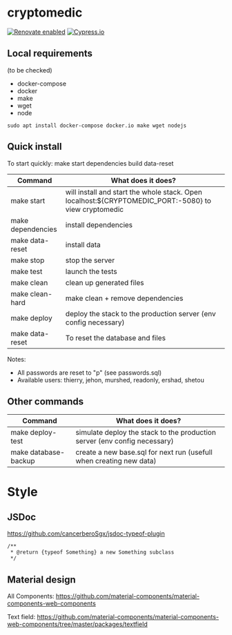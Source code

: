 # cryptomedic

[![Renovate enabled](https://img.shields.io/badge/renovate-enabled-brightgreen.svg)](https://renovatebot.com/)
[![Cypress.io](https://img.shields.io/badge/tested%20with-Cypress-04C38E.svg)](https://www.cypress.io/)

## Local requirements

(to be checked)

- docker-compose
- docker
- make
- wget
- node

```lang=bash
sudo apt install docker-compose docker.io make wget nodejs
```

## Quick install

To start quickly:
make start dependencies build data-reset

| Command    | What does it does?
|------------|----------------------
| make start | will install and start the whole stack. Open localhost:${CRYPTOMEDIC_PORT:-5080} to view cryptomedic
| make dependencies | install dependencies
| make data-reset | install data
| make stop  | stop the server
| make test  | launch the tests
| make clean | clean up generated files
| make clean-hard | make clean + remove dependencies
| make deploy | deploy the stack to the production server (env config necessary)
| make data-reset | To reset the database and files

Notes:
- All passwords are reset to "p" (see passwords.sql)
- Available users: thierry, jehon, murshed, readonly, ershad, shetou

## Other commands

| Command    | What does it does?
|------------|----------------------
| make deploy-test | simulate deploy the stack to the production server (env config necessary)
| make database-backup | create a new base.sql for next run (usefull when creating new data)

# Style

## JSDoc
https://github.com/cancerberoSgx/jsdoc-typeof-plugin

```lang=javascript
/**
 * @return {typeof Something} a new Something subclass
 */
```
## Material design

All Components: https://github.com/material-components/material-components-web-components

Text field: https://github.com/material-components/material-components-web-components/tree/master/packages/textfield
